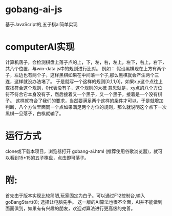 # gobang-ai-js
基于JavaScript的,五子棋ai简单实现

# computerAI实现
计算机落子，会检测棋盘上落子点的上，下，左，右，左上，左下，右上，右下，共八个位置，与win-data.js中的规则进行比对。
例如：
    假设黑棋现在上方有两个子，左边也有两个子，这样黑棋如果在中间落一个子,那么黑棋就会产生两个三连，这样就没办法堵了。
    于是就写一个这样的规则[0,1,1,0]，如果x,y这个点往上查找符合这个规则，0代表没有子，这个规则的大概 意思就是，xy点的八个方位符不符合它本身没有子，然后接着又一个黑子，又一个黑子，接着是一个没有棋子。
    这样就符合了我们的要求，当然要满足两个这样的条件才可以，于是就增加判断，八个方位里面同一个点如果满足两个方位的规则，那么就说明这个点下一次黑棋一旦落子，白棋就输了。

# 运行方式
clone或下载本项目，浏览器打开 gobang-ai.html (推荐使用谷歌浏览器)，就可以看到15*15的五子棋盘，点击即可落子。

# 附:
首先由于版本实现比较简陋,玩家固定为白子。可以通过F12控制台,输入goBangStart(0); 选择让电脑先手。
这一版的AI算法也很不全面，AI并不能做到面面俱到，如果有有兴趣的朋友，欢迎对算法进行更高级的完善。


